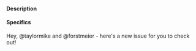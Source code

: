 #### Description
<!-- If this is an issue, let us know what's happening and what should be happening -->
<!-- If this is a feature or enhancement request, tell use the new behavior you’d like to have -->

#### Specifics
<!-- For issues, tell us how the bug is being encountered -->
<!-- For features/enhancements, detail the areas of the codebase we'll need to change -->

<!-- Please include a bug, feature, or enhancement label -->
<!-- Keep the bit below so that we get a notification to come check this issue out! -->
Hey, @taylormike and @forstmeier - here's a new issue for you to check out!  
